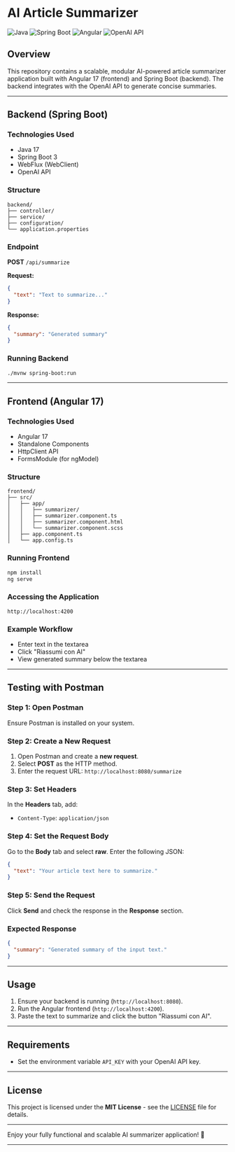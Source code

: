 # AI Article Summarizer

![Java](https://img.shields.io/badge/Java-17-blue.svg)
![Spring Boot](https://img.shields.io/badge/Spring%20Boot-3-green.svg)
![Angular](https://img.shields.io/badge/Angular-17-red.svg)
![OpenAI API](https://img.shields.io/badge/OpenAI-API-yellow.svg)

## Overview

This repository contains a scalable, modular AI-powered article summarizer application built with Angular 17 (frontend) and Spring Boot (backend). The backend integrates with the OpenAI API to generate concise summaries.

---

## Backend (Spring Boot)

### Technologies Used
- Java 17
- Spring Boot 3
- WebFlux (WebClient)
- OpenAI API

### Structure
```
backend/
├── controller/
├── service/
├── configuration/
└── application.properties
```

### Endpoint
**POST** `/api/summarize`

**Request:**
```json
{
  "text": "Text to summarize..."
}
```

**Response:**
```json
{
  "summary": "Generated summary"
}
```

### Running Backend
```bash
./mvnw spring-boot:run
```

---

## Frontend (Angular 17)

### Technologies Used
- Angular 17
- Standalone Components
- HttpClient API
- FormsModule (for ngModel)

### Structure
```
frontend/
├── src/
│   ├── app/
│   │   ├── summarizer/
│   │   ├── summarizer.component.ts
│   │   ├── summarizer.component.html
│   │   └── summarizer.component.scss
│   ├── app.component.ts
│   └── app.config.ts
```

### Running Frontend
```bash
npm install
ng serve
```

### Accessing the Application
```
http://localhost:4200
```

### Example Workflow
- Enter text in the textarea
- Click "Riassumi con AI"
- View generated summary below the textarea

---

## Testing with Postman

### Step 1: Open Postman
Ensure Postman is installed on your system.

### Step 2: Create a New Request
1. Open Postman and create a **new request**.
2. Select **POST** as the HTTP method.
3. Enter the request URL: `http://localhost:8080/summarize`

### Step 3: Set Headers
In the **Headers** tab, add:
- `Content-Type`: `application/json`

### Step 4: Set the Request Body
Go to the **Body** tab and select **raw**. Enter the following JSON:
```json
{
  "text": "Your article text here to summarize."
}
```

### Step 5: Send the Request
Click **Send** and check the response in the **Response** section.

### Expected Response
```json
{
  "summary": "Generated summary of the input text."
}
```

---

## Usage

1. Ensure your backend is running (`http://localhost:8080`).
2. Run the Angular frontend (`http://localhost:4200`).
3. Paste the text to summarize and click the button "Riassumi con AI".

---

## Requirements
- Set the environment variable `API_KEY` with your OpenAI API key.

---

## License

This project is licensed under the **MIT License** - see the [LICENSE](LICENSE) file for details.

---

Enjoy your fully functional and scalable AI summarizer application! 🚀

---